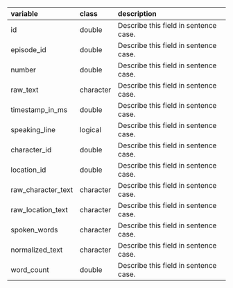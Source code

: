 |variable           |class     |description                           |
|:------------------|:---------|:-------------------------------------|
|id                 |double    |Describe this field in sentence case. |
|episode_id         |double    |Describe this field in sentence case. |
|number             |double    |Describe this field in sentence case. |
|raw_text           |character |Describe this field in sentence case. |
|timestamp_in_ms    |double    |Describe this field in sentence case. |
|speaking_line      |logical   |Describe this field in sentence case. |
|character_id       |double    |Describe this field in sentence case. |
|location_id        |double    |Describe this field in sentence case. |
|raw_character_text |character |Describe this field in sentence case. |
|raw_location_text  |character |Describe this field in sentence case. |
|spoken_words       |character |Describe this field in sentence case. |
|normalized_text    |character |Describe this field in sentence case. |
|word_count         |double    |Describe this field in sentence case. |
